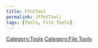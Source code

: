 ```yaml
---
title: FfntTool
permalink: /FfntTool/
tags: [Tools, File Tools]
---
```


[Category:Tools](/Category:Tools "wikilink") [Category:File
Tools](/Category:File_Tools "wikilink")